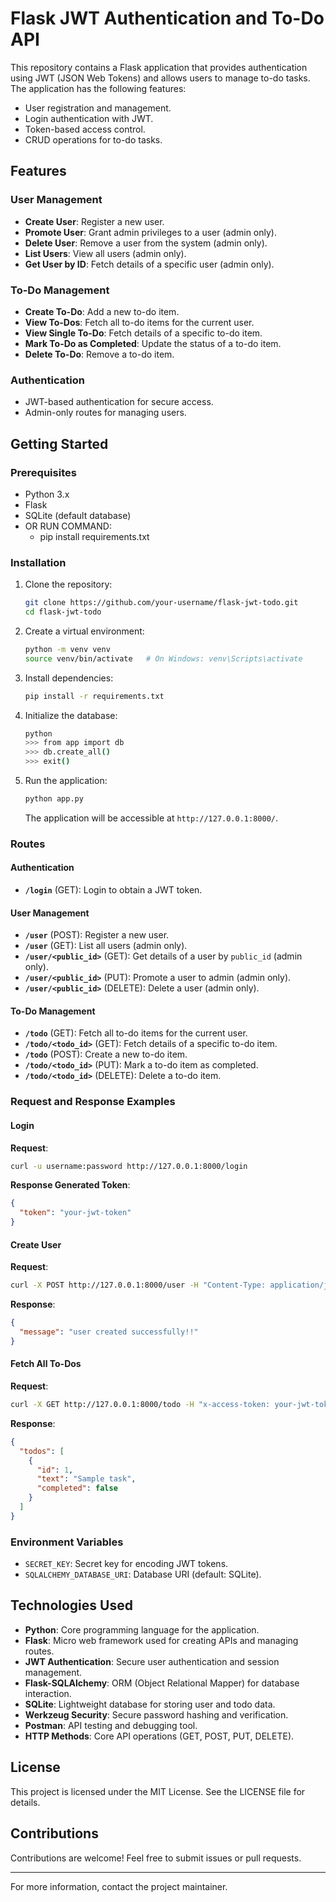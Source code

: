 # Flask JWT Authentication and To-Do API

This repository contains a Flask application that provides authentication using JWT (JSON Web Tokens) and allows users to manage to-do tasks. The application has the following features:

- User registration and management.
- Login authentication with JWT.
- Token-based access control.
- CRUD operations for to-do tasks.

## Features

### User Management
- **Create User**: Register a new user.
- **Promote User**: Grant admin privileges to a user (admin only).
- **Delete User**: Remove a user from the system (admin only).
- **List Users**: View all users (admin only).
- **Get User by ID**: Fetch details of a specific user (admin only).

### To-Do Management
- **Create To-Do**: Add a new to-do item.
- **View To-Dos**: Fetch all to-do items for the current user.
- **View Single To-Do**: Fetch details of a specific to-do item.
- **Mark To-Do as Completed**: Update the status of a to-do item.
- **Delete To-Do**: Remove a to-do item.

### Authentication
- JWT-based authentication for secure access.
- Admin-only routes for managing users.

## Getting Started

### Prerequisites
- Python 3.x
- Flask
- SQLite (default database)
- OR RUN COMMAND:
  - pip install requirements.txt

### Installation
1. Clone the repository:
   ```bash
   git clone https://github.com/your-username/flask-jwt-todo.git
   cd flask-jwt-todo
   ```
2. Create a virtual environment:
   ```bash
   python -m venv venv
   source venv/bin/activate   # On Windows: venv\Scripts\activate
   ```
3. Install dependencies:
   ```bash
   pip install -r requirements.txt
   ```
4. Initialize the database:
   ```bash
   python
   >>> from app import db
   >>> db.create_all()
   >>> exit()
   ```
5. Run the application:
   ```bash
   python app.py
   ```
   The application will be accessible at `http://127.0.0.1:8000/`.

### Routes

#### Authentication
- **`/login`** (GET): Login to obtain a JWT token.

#### User Management
- **`/user`** (POST): Register a new user.
- **`/user`** (GET): List all users (admin only).
- **`/user/<public_id>`** (GET): Get details of a user by `public_id` (admin only).
- **`/user/<public_id>`** (PUT): Promote a user to admin (admin only).
- **`/user/<public_id>`** (DELETE): Delete a user (admin only).

#### To-Do Management
- **`/todo`** (GET): Fetch all to-do items for the current user.
- **`/todo/<todo_id>`** (GET): Fetch details of a specific to-do item.
- **`/todo`** (POST): Create a new to-do item.
- **`/todo/<todo_id>`** (PUT): Mark a to-do item as completed.
- **`/todo/<todo_id>`** (DELETE): Delete a to-do item.

### Request and Response Examples

#### Login
**Request**:
```bash
curl -u username:password http://127.0.0.1:8000/login
```
**Response Generated Token**:
```json
{
  "token": "your-jwt-token"
}
```

#### Create User
**Request**:
```bash
curl -X POST http://127.0.0.1:8000/user -H "Content-Type: application/json" -d '{"name": "John", "password": "12345"}'
```
**Response**:
```json
{
  "message": "user created successfully!!"
}
```

#### Fetch All To-Dos
**Request**:
```bash
curl -X GET http://127.0.0.1:8000/todo -H "x-access-token: your-jwt-token"
```
**Response**:
```json
{
  "todos": [
    {
      "id": 1,
      "text": "Sample task",
      "completed": false
    }
  ]
}
```

### Environment Variables
- `SECRET_KEY`: Secret key for encoding JWT tokens.
- `SQLALCHEMY_DATABASE_URI`: Database URI (default: SQLite).

## Technologies Used

- **Python**: Core programming language for the application.
- **Flask**: Micro web framework used for creating APIs and managing routes.
- **JWT Authentication**: Secure user authentication and session management.
- **Flask-SQLAlchemy**: ORM (Object Relational Mapper) for database interaction.
- **SQLite**: Lightweight database for storing user and todo data.
- **Werkzeug Security**: Secure password hashing and verification.
- **Postman**: API testing and debugging tool.
- **HTTP Methods**: Core API operations (GET, POST, PUT, DELETE).

## License
This project is licensed under the MIT License. See the LICENSE file for details.

## Contributions
Contributions are welcome! Feel free to submit issues or pull requests.

---
For more information, contact the project maintainer.
